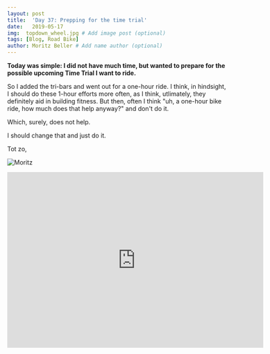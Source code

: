 ```yaml
---
layout: post
title:  'Day 37: Prepping for the time trial'
date:   2019-05-17
img:  topdown_wheel.jpg # Add image post (optional)
tags: [Blog, Road Bike]
author: Moritz Beller # Add name author (optional)
---
```


**Today was simple: I did not have much time, but wanted to prepare
  for the possible upcoming Time Trial I want to ride.**

So I added the tri-bars and went out for a one-hour ride. I think, in
hindsight, I should do these 1-hour efforts more often, as I think,
utlimately, they definitely aid in building fitness. But then, often I
think "uh, a one-hour bike ride, how much does that help anyway?"  and
don't do it.

Which, surely, does not help.

I should change that and just do it.

Tot zo,

![Moritz]({{site.baseurl}}/assets/img/moritz.png)

<iframe height='405' width='590' frameborder='0'
allowtransparency='true' scrolling='no'
src='https://www.strava.com/activities/2374692300/embed/6569188a75df7d7db8303443c469566ad7fec5fb'></iframe>